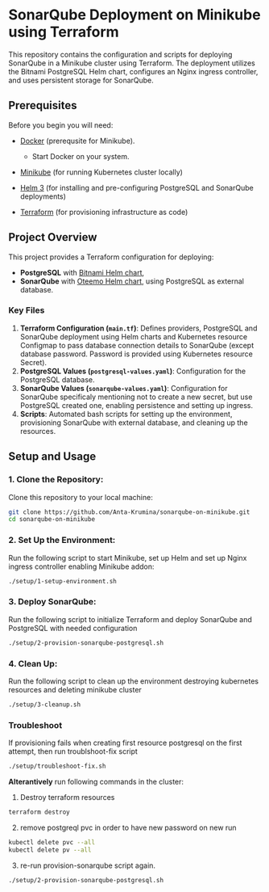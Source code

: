 # SonarQube Deployment on Minikube using Terraform

This repository contains the configuration and scripts for deploying SonarQube in a Minikube cluster using Terraform. The deployment utilizes the Bitnami PostgreSQL Helm chart, configures an Nginx ingress controller, and uses persistent storage for SonarQube.

## Prerequisites

Before you begin you will need:

- [Docker](https://docs.docker.com/engine/install/) (prerequsite for Minikube). 
   - Start Docker on your system.

- [Minikube](https://minikube.sigs.k8s.io/docs/start/) (for running Kubernetes cluster locally)
- [Helm 3](https://helm.sh/docs/intro/install/) (for installing and pre-configuring PostgreSQL and SonarQube deployments)
- [Terraform](https://www.terraform.io/downloads.html) (for provisioning infrastructure as code)

## Project Overview

This project provides a Terraform configuration for deploying:

- **PostgreSQL** with [Bitnami Helm chart](https://github.com/bitnami/charts/tree/master/bitnami/postgresql),
- **SonarQube** with [Oteemo Helm chart](https://github.com/Oteemo/charts/tree/master/charts/sonarqube), using PostgreSQL as external database.

### Key Files

1. **Terraform Configuration (`main.tf`)**: Defines providers, PostgreSQL and SonarQube deployment using Helm charts and Kubernetes resource Configmap to pass database connection details to SonarQube (except database password. Password is provided using Kubernetes resource Secret).
2. **PostgreSQL Values (`postgresql-values.yaml`)**: Configuration for the PostgreSQL database.
3. **SonarQube Values (`sonarqube-values.yaml`)**: Configuration for SonarQube specificaly mentioning not to create a new secret, but use PostgreSQL created one, enabling persistence and setting up ingress.
4. **Scripts**: Automated bash scripts for setting up the environment, provisioning SonarQube with external database, and cleaning up the resources.

## Setup and Usage

### 1. Clone the Repository:

Clone this repository to your local machine:

```bash
git clone https://github.com/Anta-Krumina/sonarqube-on-minikube.git
cd sonarqube-on-minikube
```

### 2. Set Up the Environment:
   Run the following script to start Minikube, set up Helm and set up Nginx ingress controller enabling Minikube addon:
   ```bash
   ./setup/1-setup-environment.sh
```

### 3. Deploy SonarQube: 
   Run the following script to initialize Terraform and deploy SonarQube and PostgreSQL with needed configuration
   ```bash
   ./setup/2-provision-sonarqube-postgresql.sh
```

### 4. Clean Up: 
   Run the following script to clean up the environment destroying kubernetes resources and deleting minikube cluster
   ```bash
   ./setup/3-cleanup.sh
```

### Troubleshoot
If provisioning fails when creating first resource postgresql on the first attempt, then run troublshoot-fix script
```bash
./setup/troubleshoot-fix.sh
```

**Alterantively** run following commands in the cluster:
1. Destroy terraform resources
```bash
terraform destroy
```
2. remove postgreql pvc in order to have new password on new run
```bash
kubectl delete pvc --all 
kubectl delete pv --all
```
3. re-run provision-sonarqube script again.
```bash
./setup/2-provision-sonarqube-postgresql.sh
```